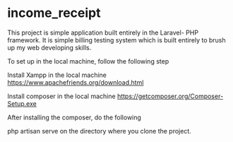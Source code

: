 # income_receipt

This project is simple application built entirely in the Laravel- PHP framework. It is simple billing testing system which is built entirely to brush up my 
web developing skills.

To set up in the local machine, follow the following step

Install Xampp in the local machine https://www.apachefriends.org/download.html

Install composer in the local machine https://getcomposer.org/Composer-Setup.exe

After installing the composer, do the following

php artisan serve on the directory where you clone the project.
